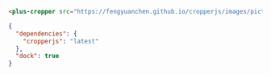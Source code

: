 ```html [template]
<plus-cropper src="https://fengyuanchen.github.io/cropperjs/images/picture.jpg"></plus-cropper>
```

```json [settings]
{
  "dependencies": {
    "cropperjs": "latest"
  },
  "dock": true
}
```

